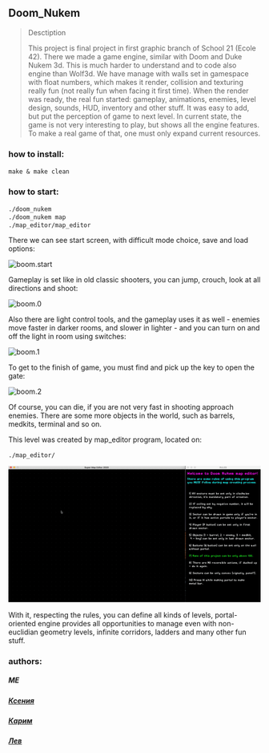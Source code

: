 ## Doom_Nukem

> Desctiption
> 
> This project is final project in first graphic branch of School 21 (Ecole 42). There we made
> a game engine, similar with Doom and Duke Nukem 3d. This is much harder to understand and to
> code also engine than Wolf3d. We have manage with walls set in gamespace with float numbers, which
> makes it render, collision and texturing really fun (not really fun when facing it first time).
> When the render was ready, the real fun started: gameplay, animations, enemies, level design, sounds,
> HUD, inventory and other stuff. It was easy to add, but put the perception of game to next level.
> In current state, the game is not very interesting to play, but shows all the engine features.
> To make a real game of that, one must only expand current resources.


### how to install:
```shell
make & make clean
```
### how to start:
```shell
./doom_nukem
./doom_nukem map
./map_editor/map_editor
```
There we can see start screen, with difficult mode choice, save and load options:

![boom.start](https://github.com/Twitting/Other/blob/master/img/doom/gamestart.gif)

Gameplay is set like in old classic shooters, you can jump, crouch, look at all directions and shoot:

![boom.0](https://github.com/Twitting/Other/blob/master/img/doom/game0.gif)

Also there are light control tools, and the gameplay uses it as well - enemies move faster in darker rooms, and slower in lighter - and you can turn on and off the light in room using switches:

![boom.1](https://github.com/Twitting/Other/blob/master/img/doom/game1.gif)

To get to the finish of game, you must find and pick up the key to open the gate:

![boom.2](https://github.com/Twitting/Other/blob/master/img/doom/game2.gif)

Of course, you can die, if you are not very fast in shooting approach enemies. There are some more objects in the world, such as barrels, medkits, terminal and so on.

This level was created by map_editor program, located on:
```shell
./map_editor/
```

![boom.map](https://github.com/Twitting/Other/blob/master/img/doom/edit.gif)

With it, respecting the rules, you can define all kinds of levels, portal-oriented engine provides all opportunities to manage even with non-euclidian geometry levels, infinite corridors, ladders and many other fun stuff.

### authors:
##### ME
##### [Ксения](https://github.com/odnaks)
##### [Карим](https://github.com/ebednar)
##### [Лев](https://github.com/PolyakovLev)
